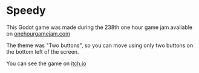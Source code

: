 # Speedy

This Godot game was made during the 238th one hour game jam available on [onehourgamejam.com](https://onehourgamejam.com/)

The theme was "Two buttons", so you can move using only two buttons on the bottom left of the screen.

You can see the game on [itch.io](https://zor-dev.itch.io/speedy)
